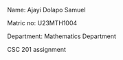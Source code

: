 <ln>Name: Ajayi Dolapo Samuel</ln>

<ln>     Matric no: U23MTH1004</ln>

<ln>           Department: Mathematics Department</ln>
  
       
CSC 201 assignment


